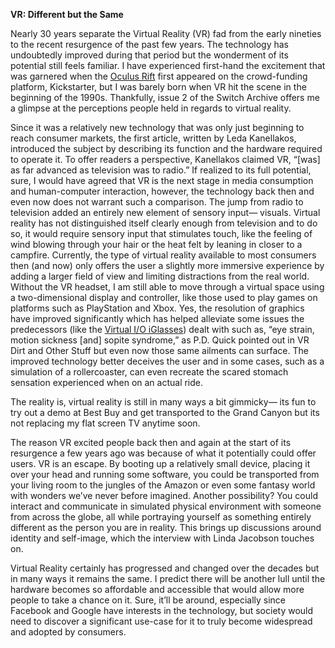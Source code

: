 **VR: Different but the Same**

Nearly 30 years separate the Virtual Reality (VR) fad from the early nineties to the recent resurgence of the past few years. The technology has undoubtedly improved during that period but the wonderment of its potential still feels familiar. I have experienced first-hand the excitement that was garnered when the [Oculus Rift](https://www.oculus.com/?locale=en_US) first appeared on the crowd-funding platform, Kickstarter, but I was barely born when VR hit the scene in the beginning of the 1990s. Thankfully, issue 2 of the Switch Archive offers me a glimpse at the perceptions people held in regards to virtual reality. 

Since it was a relatively new technology that was only just beginning to reach consumer markets, the first article, written by Leda Kanellakos, introduced the subject by describing its function and the hardware required to operate it. To offer readers a perspective, Kanellakos claimed VR, “[was] as far advanced as television was to radio.” If realized to its full potential, sure, I would have agreed that VR is the next stage in media consumption and human-computer interaction, however, the technology back then and even now does not warrant such a comparison. The jump from radio to television added an entirely new element of sensory input— visuals. Virtual reality has not distinguished itself clearly enough from television and to do so, it would require sensory input that stimulates touch, like the feeling of wind blowing through your hair or the heat felt by leaning in closer to a campfire. Currently, the type of virtual reality available to most consumers then (and now) only offers the user a slightly more immersive experience by adding a larger field of view and limiting distractions from the real world. Without the VR headset, I am still able to move through a virtual space using a two-dimensional display and controller, like those used to play games on platforms such as PlayStation and Xbox. Yes, the resolution of graphics have improved significantly which has helped alleviate some issues the predecessors (like the [Virtual I/O iGlasses](https://www.youtube.com/watch?v=GmGZOECvc8c)) dealt with such as, “eye strain, motion sickness [and] sopite syndrome,” as P.D. Quick pointed out in VR Dirt and Other Stuff but even now those same ailments can surface. The improved technology better deceives the user and in some cases, such as a simulation of a rollercoaster, can even recreate the scared stomach sensation experienced when on an actual ride. 

The reality is, virtual reality is still in many ways a bit gimmicky— its fun to try out a demo at Best Buy and get transported to the Grand Canyon but its not replacing my flat screen TV anytime soon. 

The reason VR excited people back then and again at the start of its resurgence a few years ago was because of what it potentially could offer users. VR is an escape. By booting up a relatively small device, placing it over your head and running some software, you could be transported from your living room to the jungles of the Amazon or even some fantasy world with wonders we’ve never before imagined. Another possibility? You could interact and communicate in simulated physical environment with someone from across the globe, all while portraying yourself as something entirely different as the person you are in reality. This brings up discussions around identity and self-image, which the interview with Linda Jacobson touches on. 

Virtual Reality certainly has progressed and changed over the decades but in many ways it remains the same. I predict there will be another lull until the hardware becomes so affordable and accessible that would allow more people to take a chance on it. Sure, it’ll be around, especially since Facebook and Google have interests in the technology, but society would need to discover a significant use-case for it to truly become widespread and adopted by consumers. 
